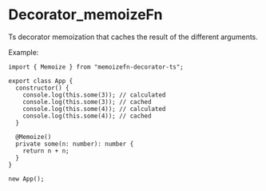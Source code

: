 # Decorator_memoizeFn
Ts decorator memoization that caches the result of the different arguments.

Example:
```
import { Memoize } from "memoizefn-decorator-ts";

export class App {
  constructor() {
    console.log(this.some(3)); // calculated
    console.log(this.some(3)); // cached
    console.log(this.some(4)); // calculated
    console.log(this.some(4)); // cached
  }

  @Memoize()
  private some(n: number): number {
    return n + n;
  }
}

new App();

```